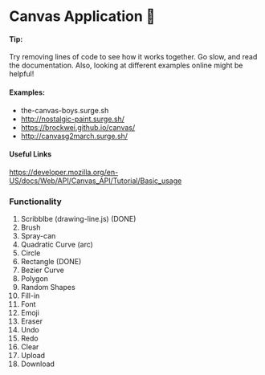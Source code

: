 # Canvas Application :rocket:

#### Tip:
Try removing lines of code to see how it works together. Go slow, and read the documentation. Also, looking at different examples online might be helpful!

#### Examples:
- the-canvas-boys.surge.sh
- http://nostalgic-paint.surge.sh/
- https://brockwei.github.io/canvas/
- http://canvasg2march.surge.sh/

#### Useful Links
https://developer.mozilla.org/en-US/docs/Web/API/Canvas_API/Tutorial/Basic_usage

### Functionality
1. Scribblbe (drawing-line.js) (DONE)
2. Brush
3. Spray-can
4. Quadratic Curve (arc)
5. Circle
6. Rectangle (DONE)
7. Bezier Curve
8. Polygon
9. Random Shapes
10. Fill-in
11. Font
12. Emoji
13. Eraser
14. Undo
15. Redo
16. Clear
17. Upload
18. Download


